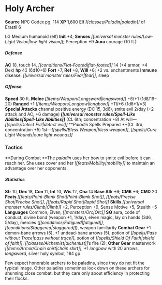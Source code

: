 ﻿---
cssclass: [monsters]
title1: Holy Archer
title2: Holy Archer
CR: 5
sources:
- name: NPC Codex
  page: 114
  link: http://paizo.com/products/btpy8v3a?Pathfinder-Roleplaying-Game-NPC-Codex
XP: 1600
race: Elf
classes:
- paladin of Erastil 6
alignment: LG
size: Medium
type: humanoid
subtypes:
- elf
initiative:
  bonus: 4
senses:
  low-light vision: true
auras:
- name: courage
  radius: 10
AC:
  AC: 18
  touch: 14
  flat_footed: 14
  components:
    armor: 4
    dex: 4
HP:
  HP: 43
  long: 6d10+6
saves:
  fort: 7
  ref: 8
  will: 8
  other: +2 vs. enchantments
immunities:
- disease
- fear
- sleep
speeds:
  base: 30
attacks:
  melee:
  - - text: longsword +6/+1 (1d8/19-20)
      entries:
      - - damage: 1d8
          crit_range: 19-20
      attack: longsword
      bonus:
      - 6
      - 1
  ranged:
  - - text: +1 longbow +11/+6 (1d8+1/×3)
      entries:
      - - damage: 1d8+1
          crit_multiplier: 3
      attack: +1 longbow
      bonus:
      - 11
      - 6
  special:
  - channel positive energy (DC 15, 3d6)
  - smite evil 2/day (+2 attack and AC, +6 damage)
spell_like_abilities:
  entries:
  - name: detect evil
    source: default
    freq: At will
  sources:
  - name: default
    CL: 6
    concentration: 8
spells:
  entries:
  - name: bless weapon
    source: Paladin
    level: 1
  - name: cure light wounds
    source: Paladin
    level: 1
  sources:
  - name: Paladin
    type: prepared
    CL: 3
    concentration: 5
tactics:
  During Combat: The paladin uses her bow to smite evil before it can reach her. She
    uses cover and her mobility to maintain an advantage over her opponents.
ability_scores:
  STR: 10
  DEX: 18
  CON: 11
  INT: 10
  WIS: 12
  CHA: 14
BAB: 6
CMB: 6
CMD: 20
feats:
- name: Point-Blank Shot
- name: Precise Shot
- name: Rapid Shot
skills:
  Climb: 2
  Perception: 9
  Sense Motive: 5
  Stealth: 5
languages:
- Common
- Elven
- Orc
special_qualities:
- aura
- code of conduct
- divine bond (weapon +1, 1/day)
- elven magic
- lay on hands (3d6, 5/day)
- mercies (fatigued, staggered)
- weapon familiarity
gear:
  combat:
  - +1 demon-bane arrows (5)
  - +1 undead-bane arrows (5)
  - potion of pass without trace
  - potion of shield of faith
  - alchemist's fire (2)
  other:
  - masterwork chain shirt
  - +1 longbow with 20 arrows
  - longsword
  - silver holy symbol
  - 184 gp
desc_long: Few expect honorable archers to be paladins, since they do not fit the
  typical image. Other paladins sometimes look down on these archers for shunning
  close combat, but they care only about efficiency in protecting their flocks.

---

# Holy Archer

**Source** NPC Codex pg. 114
**XP** 1,600
Elf _[[classes/Paladin|paladin]]_ of Erastil 6

LG Medium humanoid (elf)
**Init** +4; **Senses** _[[universal monster rules/Low-Light Vision|low-light vision]]_; Perception +9
**Aura** courage (10 ft.)

##### Defense

**AC** 18, touch 14, _[[conditions/Flat-Footed|flat-footed]]_ 14 (+4 armor, +4 Dex)
**hp** 43 (6d10+6)
**Fort** +7, **Ref** +8, **Will** +8; +2 vs. enchantments
**Immune** disease, _[[universal monster rules/Fear|fear]]_, sleep

##### Offense
**Speed** 30 ft.
**Melee** _[[items/Weapon/Longsword|longsword]]_ +6/+1 (1d8/19–20)
**Ranged** +1 _[[items/Weapon/Longbow|longbow]]_ +11/+6 (1d8+1/×3)
**Special Attacks** channel positive energy (DC 15, 3d6), smite evil 2/day (+2 attack and AC, +6 damage)
**_[[universal monster rules/Spell-Like Abilities|Spell-Like Abilities]]_** (CL 6th; concentration +8)
At will—_[[spells/Detect Evil|detect evil]]_
**_Paladin_ Spells Prepared **(CL 3rd; concentration +5)
1st—_[[spells/Bless Weapon|bless weapon]]_, _[[spells/Cure Light Wounds|cure light wounds]]_

### Tactics

**During Combat **The _paladin_ uses her bow to smite evil before it can reach her. She uses cover and her _[[feats/Mobility|mobility]]_ to maintain an advantage over her opponents.

##### Statistics
**Str** 10, **Dex** 18, **Con** 11, **Int** 10, **Wis** 12, **Cha** 14
**Base Atk** +6; **CMB** +6; **CMD** 20
**Feats** _[[feats/Point-Blank Shot|Point-Blank Shot]]_, _[[feats/Precise Shot|Precise Shot]]_, _[[feats/Rapid Shot|Rapid Shot]]_
**Skills** _[[universal monster rules/Climb|Climb]]_ +2, Perception +9, Sense Motive +5, Stealth +5
**Languages** Common, Elven, _[[monsters/Orc|Orc]]_
**SQ** aura, code of conduct, divine bond (weapon +1, 1/day), elven magic, lay on hands (3d6, 5/day), mercies (_[[conditions/Fatigued|fatigued]]_, _[[conditions/Staggered|staggered]]_), weapon familiarity
**Combat Gear** +1 demon-bane arrows (5), +1 undead-bane arrows (5), potion of _[[spells/Pass without Trace|pass without trace]]_, potion of _[[spells/Shield Of Faith|shield of faith]]_, _[[classes/Alchemist|alchemist]]_’s fire (2); **Other Gear** masterwork _[[items/Armor/Chain shirt|chain shirt]]_, +1 _longbow_ with 20 arrows, _longsword_, silver holy symbol, 184 gp

Few expect honorable archers to be paladins, since they do not fit the typical image. Other paladins sometimes look down on these archers for shunning close combat, but they care only about efficiency in protecting their flocks.